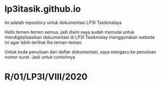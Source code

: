 # lp3itasik.github.io
Ini adalah repository untuk dokumentasi LP3I Tasikmalaya


Hello temen-temen semua, jadi disini saya sudah memulai untuk mendigitalisasikan dokumentasi di LP3I Tasikmalay menggunakan website ini agar lebih terlihat lho teman-teman.

Untuk kode penulisan dari daftar dokumentasi, saya mengacu ke penulisan nomor surat. Jadi untuk contohnya

# R/01/LP3I/VIII/2020
